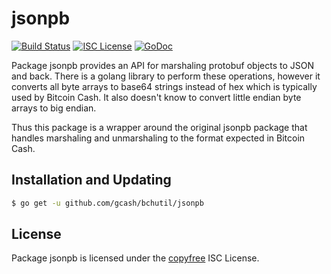 jsonpb
=====

[![Build Status](https://travis-ci.org/gcash/bchutil.svg?branch=master)](https://travis-ci.org/gcash/bchutil)
[![ISC License](http://img.shields.io/badge/license-ISC-blue.svg)](http://copyfree.org)
[![GoDoc](http://img.shields.io/badge/godoc-reference-blue.svg)](http://godoc.org/github.com/gcash/bchutil/bloom)

Package jsonpb provides an API for marshaling protobuf objects to JSON and back. There is a golang library
to perform these operations, however it converts all byte arrays to base64 strings instead of hex which is 
typically used by Bitcoin Cash. It also doesn't know to convert little endian byte arrays to big endian.

Thus this package is a wrapper around the original jsonpb package that handles marshaling and unmarshaling
to the format expected in Bitcoin Cash.

## Installation and Updating

```bash
$ go get -u github.com/gcash/bchutil/jsonpb
```

## License

Package jsonpb is licensed under the [copyfree](http://copyfree.org) ISC
License.
